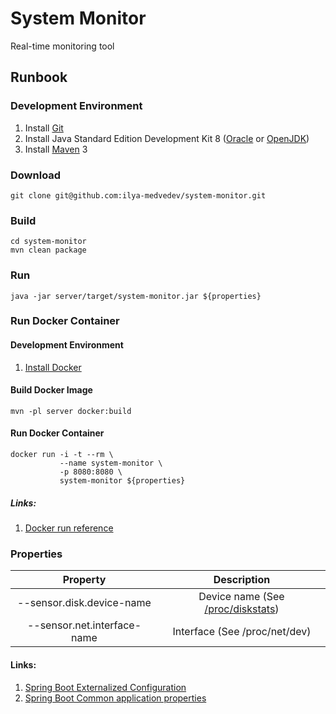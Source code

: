 # System Monitor
Real-time monitoring tool

## Runbook

### Development Environment
1. Install [Git](https://git-scm.com/book/en/v2/Getting-Started-Installing-Git)
2. Install Java Standard Edition Development Kit  8 ([Oracle](http://www.oracle.com/technetwork/java/javase/downloads/index.html) or [OpenJDK](http://openjdk.java.net/install/))
3. Install [Maven](https://maven.apache.org/download.cgi) 3

### Download
    git clone git@github.com:ilya-medvedev/system-monitor.git

### Build
    cd system-monitor
    mvn clean package

### Run
    java -jar server/target/system-monitor.jar ${properties}

### Run Docker Container

#### Development Environment
1. [Install Docker](https://docs.docker.com/engine/installation/)

#### Build Docker Image
    mvn -pl server docker:build

#### Run Docker Container
    docker run -i -t --rm \
               --name system-monitor \
               -p 8080:8080 \
               system-monitor ${properties}

##### Links:
1. [Docker run reference](https://docs.docker.com/engine/reference/run/)

### Properties
|          Property           |                                                Description                                                 |
|:---------------------------:|:----------------------------------------------------------------------------------------------------------:|
|  --sensor.disk.device-name  | Device name (See [/proc/diskstats](https://www.kernel.org/doc/Documentation/ABI/testing/procfs-diskstats)) |
| --sensor.net.interface-name |                                       Interface (See /proc/net/dev)                                        |

#### Links:
1. [Spring Boot Externalized Configuration](http://docs.spring.io/spring-boot/docs/current/reference/html/boot-features-external-config.html)
2. [Spring Boot Common application properties](http://docs.spring.io/spring-boot/docs/current/reference/html/common-application-properties.html)
